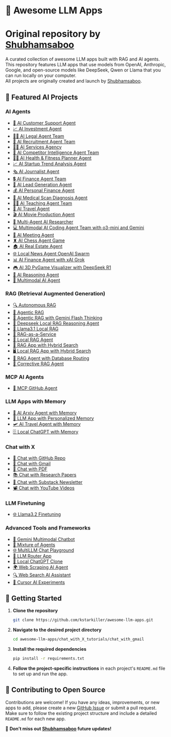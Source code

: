 # 🌟 Awesome LLM Apps
# Original repository by [Shubhamsaboo](https://github.com/Shubhamsaboo/awesome-llm-apps)

A curated collection of awesome LLM apps built with RAG and AI agents. This repository features LLM apps that use models from OpenAI, Anthropic, Google, and open-source models like DeepSeek, Qwen or Llama that you can run locally on your computer.  
All projects are originally created and launch by [Shubhamsaboo](https://github.com/Shubhamsaboo).

## 📂 Featured AI Projects

### AI Agents
- [💼 AI Customer Support Agent](https://github.com/kstarkiller/awesome-llm-apps/tree/main/ai_agent_tutorials/ai_customer_support_agent)
- [📈 AI Investment Agent](https://github.com/kstarkiller/awesome-llm-apps/tree/main/ai_agent_tutorials/ai_investment_agent)
- [👨‍⚖️ AI Legal Agent Team](https://github.com/kstarkiller/awesome-llm-apps/tree/main/ai_agent_tutorials/ai_legal_agent_team)
- [💼 AI Recruitment Agent Team](https://github.com/kstarkiller/awesome-llm-apps/tree/main/ai_agent_tutorials/ai_recruitment_agent_team)
- [👨‍💼 AI Services Agency](https://github.com/kstarkiller/awesome-llm-apps/tree/main/ai_agent_tutorials/ai_services_agency)
- [🧲 AI Competitor Intelligence Agent Team](https://github.com/kstarkiller/awesome-llm-apps/tree/main/ai_agent_tutorials/ai_competitor_intelligence_agent_team)
- [🏋️‍♂️ AI Health & Fitness Planner Agent](https://github.com/kstarkiller/awesome-llm-apps/tree/main/ai_agent_tutorials/ai_health_fitness_agent)
- [📈 AI Startup Trend Analysis Agent](https://github.com/kstarkiller/awesome-llm-apps/tree/main/ai_agent_tutorials/ai_startup_trend_analysis_agent)
- [🗞️ AI Journalist Agent](https://github.com/kstarkiller/awesome-llm-apps/tree/main/ai_agent_tutorials/ai_journalist_agent)
- [💲 AI Finance Agent Team](https://github.com/kstarkiller/awesome-llm-apps/tree/main/ai_agent_tutorials/ai_finance_agent_team)
- [🎯 AI Lead Generation Agent](https://github.com/kstarkiller/awesome-llm-apps/tree/main/ai_agent_tutorials/ai_lead_generation_agent)
- [💰 AI Personal Finance Agent](https://github.com/kstarkiller/awesome-llm-apps/tree/main/ai_agent_tutorials/ai_personal_finance_agent)
- [🩻 AI Medical Scan Diagnosis Agent](https://github.com/kstarkiller/awesome-llm-apps/tree/main/ai_agent_tutorials/ai_medical_imaging_agent)
- [👨‍🏫 AI Teaching Agent Team](https://github.com/kstarkiller/awesome-llm-apps/tree/main/ai_agent_tutorials/ai_teaching_agent_team)
- [🛫 AI Travel Agent](https://github.com/kstarkiller/awesome-llm-apps/tree/main/ai_agent_tutorials/ai_travel_agent)
- [🎬 AI Movie Production Agent](https://github.com/kstarkiller/awesome-llm-apps/tree/main/ai_agent_tutorials/ai_movie_production_agent)
- [📰 Multi-Agent AI Researcher](https://github.com/kstarkiller/awesome-llm-apps/tree/main/ai_agent_tutorials/multi_agent_researcher)
- [💻 Multimodal AI Coding Agent Team with o3-mini and Gemini](https://github.com/kstarkiller/awesome-llm-apps/tree/main/ai_agent_tutorials/ai_coding_agent_o3-mini)
- [📑 AI Meeting Agent](https://github.com/kstarkiller/awesome-llm-apps/tree/main/ai_agent_tutorials/ai_meeting_agent)
- [♜ AI Chess Agent Game](https://github.com/kstarkiller/awesome-llm-apps/tree/main/ai_agent_tutorials/ai_chess_agent)
- [🏠 AI Real Estate Agent](https://github.com/kstarkiller/awesome-llm-apps/tree/main/ai_agent_tutorials/ai_real_estate_agent)
- [🌐 Local News Agent OpenAI Swarm](https://github.com/kstarkiller/awesome-llm-apps/tree/main/ai_agent_tutorials/local_news_agent_openai_swarm)
- [📊 AI Finance Agent with xAI Grok](https://github.com/kstarkiller/awesome-llm-apps/tree/main/ai_agent_tutorials/xai_finance_agent)
- [🎮 AI 3D PyGame Visualizer with DeepSeek R1](https://github.com/kstarkiller/awesome-llm-apps/tree/main/ai_agent_tutorials/ai_3dpygame_r1)
- [🧠 AI Reasoning Agent](https://github.com/kstarkiller/awesome-llm-apps/tree/main/ai_agent_tutorials/ai_reasoning_agent)
- [🧬 Multimodal AI Agent](https://github.com/kstarkiller/awesome-llm-apps/tree/main/ai_agent_tutorials/multimodal_ai_agent)

### RAG (Retrieval Augmented Generation)
- [🔍 Autonomous RAG](https://github.com/kstarkiller/awesome-llm-apps/tree/main/rag_tutorials/autonomous_rag)
- [🔗 Agentic RAG](https://github.com/kstarkiller/awesome-llm-apps/tree/main/rag_tutorials/agentic_rag)
- [🤔 Agentic RAG with Gemini Flash Thinking](https://github.com/kstarkiller/awesome-llm-apps/tree/main/rag_tutorials/gemini_agentic_rag)
- [🐋 Deepseek Local RAG Reasoning Agent](https://github.com/kstarkiller/awesome-llm-apps/tree/main/rag_tutorials/deepseek_local_rag_agent)
- [🔄 Llama3.1 Local RAG](https://github.com/kstarkiller/awesome-llm-apps/tree/main/rag_tutorials/llama3.1_local_rag)
- [🧩 RAG-as-a-Service](https://github.com/kstarkiller/awesome-llm-apps/tree/main/rag_tutorials/rag-as-a-service)
- [🦙 Local RAG Agent](https://github.com/kstarkiller/awesome-llm-apps/tree/main/rag_tutorials/local_rag_agent)
- [👀 RAG App with Hybrid Search](https://github.com/kstarkiller/awesome-llm-apps/tree/main/rag_tutorials/hybrid_search_rag)
- [🖥️ Local RAG App with Hybrid Search](https://github.com/kstarkiller/awesome-llm-apps/tree/main/rag_tutorials/local_hybrid_search_rag)
- [📠 RAG Agent with Database Routing](https://github.com/kstarkiller/awesome-llm-apps/tree/main/rag_tutorials/rag_database_routing)
- [🔄 Corrective RAG Agent](https://github.com/kstarkiller/awesome-llm-apps/tree/main/rag_tutorials/corrective_rag)

### MCP AI Agents
- [🐙 MCP GitHub Agent](https://github.com/kstarkiller/awesome-llm-apps/tree/main/mcp_ai_agents/github_mcp_agent)

### LLM Apps with Memory
- [💾 AI Arxiv Agent with Memory](https://github.com/kstarkiller/awesome-llm-apps/tree/main/llm_apps_with_memory_tutorials/ai_arxiv_agent_memory)
- [📝 LLM App with Personalized Memory](https://github.com/kstarkiller/awesome-llm-apps/tree/main/llm_apps_with_memory_tutorials/llm_app_personalized_memory)
- [🛩️ AI Travel Agent with Memory](https://github.com/kstarkiller/awesome-llm-apps/tree/main/llm_apps_with_memory_tutorials/ai_travel_agent_memory)
- [🗄️ Local ChatGPT with Memory](https://github.com/kstarkiller/awesome-llm-apps/tree/main/llm_apps_with_memory_tutorials/local_chatgpt_with_memory)

### Chat with X
- [💬 Chat with GitHub Repo](https://github.com/kstarkiller/awesome-llm-apps/tree/main/chat_with_X_tutorials/chat_with_github)
- [📨 Chat with Gmail](https://github.com/kstarkiller/awesome-llm-apps/tree/main/chat_with_X_tutorials/chat_with_gmail)
- [📄 Chat with PDF](https://github.com/kstarkiller/awesome-llm-apps/tree/main/chat_with_X_tutorials/chat_with_pdf)
- [📚 Chat with Research Papers](https://github.com/kstarkiller/awesome-llm-apps/tree/main/chat_with_X_tutorials/chat_with_research_papers)
- [📝 Chat with Substack Newsletter](https://github.com/kstarkiller/awesome-llm-apps/tree/main/chat_with_X_tutorials/chat_with_substack)
- [📽️ Chat with YouTube Videos](https://github.com/kstarkiller/awesome-llm-apps/tree/main/chat_with_X_tutorials/chat_with_youtube_videos)

### LLM Finetuning
- [🌐 Llama3.2 Finetuning](https://github.com/kstarkiller/awesome-llm-apps/tree/main/llm_finetuning_tutorials/llama3.2_finetuning)

### Advanced Tools and Frameworks
- [🧪 Gemini Multimodal Chatbot](https://github.com/kstarkiller/awesome-llm-apps/tree/main/advanced_tools_frameworks/gemini_multimodal_chatbot)
- [🔄 Mixture of Agents](https://github.com/kstarkiller/awesome-llm-apps/tree/main/advanced_tools_frameworks/mixture_of_agents)
- [🌐 MultiLLM Chat Playground](https://github.com/kstarkiller/awesome-llm-apps/tree/main/advanced_tools_frameworks/multillm_chat_playground)
- [🔗 LLM Router App](https://github.com/kstarkiller/awesome-llm-apps/tree/main/advanced_tools_frameworks/llm_router_app)
- [💬 Local ChatGPT Clone](https://github.com/kstarkiller/awesome-llm-apps/tree/main/advanced_tools_frameworks/local_chatgpt_clone)
- [🌍 Web Scraping AI Agent](https://github.com/kstarkiller/awesome-llm-apps/tree/main/advanced_tools_frameworks/web_scrapping_ai_agent)
- [🔍 Web Search AI Assistant](https://github.com/kstarkiller/awesome-llm-apps/tree/main/advanced_tools_frameworks/web_search_ai_assistant)
- [🧪 Cursor AI Experiments](https://github.com/kstarkiller/awesome-llm-apps/tree/main/advanced_tools_frameworks/cursor_ai_experiments)

## 🚀 Getting Started

1. **Clone the repository** 

    ```bash 
    git clone https://github.com/kstarkiller/awesome-llm-apps.git 
    ```

2. **Navigate to the desired project directory**

    ```bash 
    cd awesome-llm-apps/chat_with_X_tutorials/chat_with_gmail
    ```

3. **Install the required dependencies**

    ```bash
    pip install -r requirements.txt
    ```

4. **Follow the project-specific instructions** in each project's `README.md` file to set up and run the app.

## 🤝 Contributing to Open Source

Contributions are welcome! If you have any ideas, improvements, or new apps to add, please create a new [GitHub Issue](https://github.com/Shubhamsaboo/awesome-llm-apps/issues) or submit a pull request. Make sure to follow the existing project structure and include a detailed `README.md` for each new app.

🌟 **Don’t miss out [Shubhamsaboo](https://github.com/Shubhamsaboo/awesome-llm-apps) future updates!**

